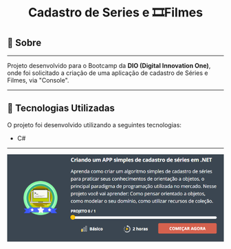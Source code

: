 <h1 align="center">Cadastro de Series e 🎞Filmes</h1>

## 📑 Sobre
---
Projeto desenvolvido para o Bootcamp da **DIO (Digital Innovation One)**, onde foi solicitado a criação de uma aplicação de cadastro de Séries e Filmes, via "Console".

---
## 🚀 Tecnologias Utilizadas

O projeto foi desenvolvido utilizando a seguintes tecnologias:

- C#

---

<div align="center">
    <img src="imagens/projetoDIO.png" alt="Projeto_DIO" title="Projeto em C#">
</div>
